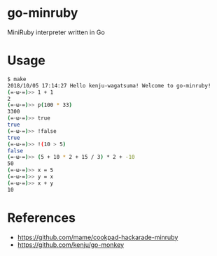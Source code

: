 # go-minruby
MiniRuby interpreter written in Go

# Usage

```bash
$ make
2018/10/05 17:14:27 Hello kenju-wagatsuma! Welcome to go-minruby!
(=･ω･=)>> 1 + 1
2
(=･ω･=)>> p(100 * 33)
3300
(=･ω･=)>> true
true
(=･ω･=)>> !false
true
(=･ω･=)>> !(10 > 5)
false
(=･ω･=)>> (5 + 10 * 2 + 15 / 3) * 2 + -10
50
(=･ω･=)>> x = 5
(=･ω･=)>> y = x
(=･ω･=)>> x + y
10
```

# References

- https://github.com/mame/cookpad-hackarade-minruby
- https://github.com/kenju/go-monkey
